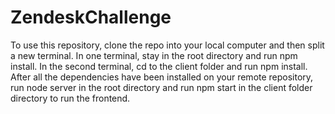# ZendeskChallenge

To use this repository, clone the repo into your local computer and then split a new terminal. In one terminal, stay in the root directory and run npm install. In the second terminal, cd to the client folder and run npm install. After all the dependencies have been installed on your remote repository, run node server in the root directory and run npm start in the client folder directory to run the frontend. 
